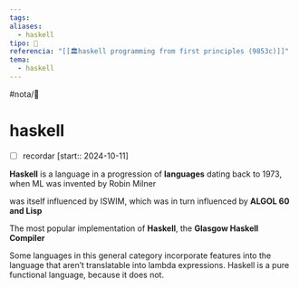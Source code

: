 ```yaml
---
tags: 
aliases:
  - haskell
tipo: 📑
referencia: "[[🏛️haskell programming from first principles (9853c)]]"
tema:
  - haskell
---
```


#nota/📑

# haskell 

- [ ] recordar  [start:: 2024-10-11]

__Haskell__ is a language in a progression of __languages__ dating back to 1973,
when ML was invented by Robin Milner

was itself influenced by ISWIM, which was in turn influenced by __ALGOL 60 and Lisp__

The most popular implementation of __Haskell__, the __Glasgow Haskell Compiler__


Some languages in this general category incorporate features into the language that aren’t translatable into lambda expressions.
Haskell is a pure functional language, because it does not.